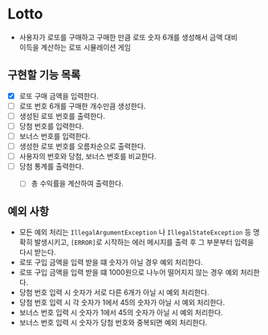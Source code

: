 # Lotto

- 사용자가 로또를 구매하고 구매한 만큼 로또 숫자 6개를 생성해서 금액 대비   
이득을 계산하는 로또 시뮬레이션 게임

## 구현할 기능 목록
- [x] 로또 구매 금액을 입력한다.
- [ ] 로또 번호 6개를 구매한 개수만큼 생성한다.
- [ ] 생성된 로또 번호를 출력한다.
- [ ] 당첨 번호를 입력한다.
- [ ] 보너스 번호를 입력한다.
- [ ] 생성한 로또 번호를 오름차순으로 출력한다.
- [ ] 사용자의 번호와 당첨, 보너스 번호를 비교한다.
- [ ] 당첨 통계를 출력한다.
  - [ ] 총 수익률을 계산하여 출력한다.



## 예외 사항
- 모든 예외 처리는 `IllegalArgumentException` 나 `IllegalStateException` 등 명확히 발생시키고,
  `[ERROR]`로 시작하는 에러 메시지를 출력 후 그 부분부터 입력을 다시 받는다.
- 로또 구입 금액을 입력 받을 떄 숫자가 아닐 경우 예외 처리한다.
- 로또 구입 금액을 입력 받을 떄 1000원으로 나누어 떨어지지 않는 경우 예외 처리한다.
- 당첨 번호 입력 시 숫자가 서로 다른 6개가 아닐 시 예외 처리한다.
- 당첨 번호 입력 시 각 숫자가 1에서 45의 숫자가 아닐 시 예외 처리한다.
- 보너스 번호 입력 시 숫자가 1에서 45의 숫자가 아닐 시 예외 처리한다.
- 보너스 번호 입력 시 숫자가 당첨 번호와 중복되면 예외 처리한다.